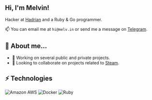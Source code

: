 ## Hi, I'm Melvin!
Hacker at <a href="https://www.hadrian.io/">Hadrian</a> and a Ruby & Go programmer.

📫 You can email me at `hi@melv.in` or send me a message on [Telegram](https://telegram.me/melvinsh).

## 👻 About me... 
- 🔭 Working on several public and private projects.
- 👯 Looking to collaborate on projects related to [Steam](https://steamcommunity.com/).

## ⚡ Technologies

![Amazon AWS](https://img.shields.io/badge/%20AWS-232F3E?style=flat&logo=amazon-aws)
![Docker](https://img.shields.io/badge/-Docker-blue?style=flat&logo=docker&logoColor=white)
![Ruby](https://img.shields.io/badge/-Ruby-red?style=flat&logo=Ruby&logoColor=red&logoColor=white)
